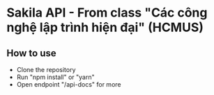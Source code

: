 # Sakila API - From class "Các công nghệ lập trình hiện đại" (HCMUS)

## How to use

-   Clone the repository
-   Run "npm install" or "yarn"
-   Open endpoint "/api-docs" for more
